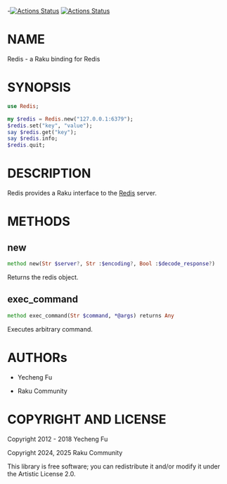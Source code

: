-[![Actions Status](https://github.com/raku-community-modules/Redis/actions/workflows/linux.yml/badge.svg)](https://github.com/raku-community-modules/Redis/actions) [![Actions Status](https://github.com/raku-community-modules/Redis/actions/workflows/macos.yml/badge.svg)](https://github.com/raku-community-modules/Redis/actions)

NAME
====

Redis - a Raku binding for Redis

SYNOPSIS
========

```raku
use Redis;

my $redis = Redis.new("127.0.0.1:6379");
$redis.set("key", "value");
say $redis.get("key");
say $redis.info;
$redis.quit;
```

DESCRIPTION
===========

Redis provides a Raku interface to the [Redis](https://en.wikipedia.org/wiki/Redis) server.

METHODS
=======

new
---

```raku
method new(Str $server?, Str :$encoding?, Bool :$decode_response?)
```

Returns the redis object.

exec_command
------------

```raku
method exec_command(Str $command, *@args) returns Any
```

Executes arbitrary command.

AUTHORs
=======

  * Yecheng Fu

  * Raku Community

COPYRIGHT AND LICENSE
=====================

Copyright 2012 - 2018 Yecheng Fu

Copyright 2024, 2025 Raku Community

This library is free software; you can redistribute it and/or modify it under the Artistic License 2.0.

